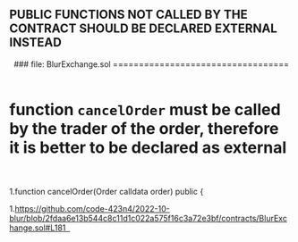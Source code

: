 ## PUBLIC FUNCTIONS NOT CALLED BY THE CONTRACT SHOULD BE DECLARED EXTERNAL INSTEAD

  ### file: BlurExchange.sol
==================================  

# function `cancelOrder` must be called by the trader of the order, therefore it is better to be declared as external   

1.function cancelOrder(Order calldata order) public {  

1.https://github.com/code-423n4/2022-10-blur/blob/2fdaa6e13b544c8c11d1c022a575f16c3a72e3bf/contracts/BlurExchange.sol#L181  